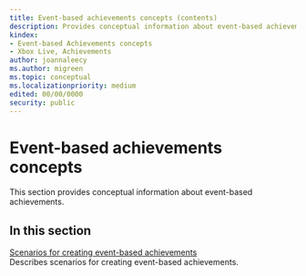 ```yaml
---
title: Event-based achievements concepts (contents)
description: Provides conceptual information about event-based achievements.
kindex:
- Event-based Achievements concepts
- Xbox Live, Achievements
author: joannaleecy
ms.author: migreen
ms.topic: conceptual
ms.localizationpriority: medium
edited: 00/00/0000
security: public
---
```


# Event-based achievements concepts

This section provides conceptual information about event-based achievements.

## In this section  
  
[Scenarios for creating event-based achievements](live-achievements-scenarios.md)  
Describes scenarios for creating event-based achievements.  
  
